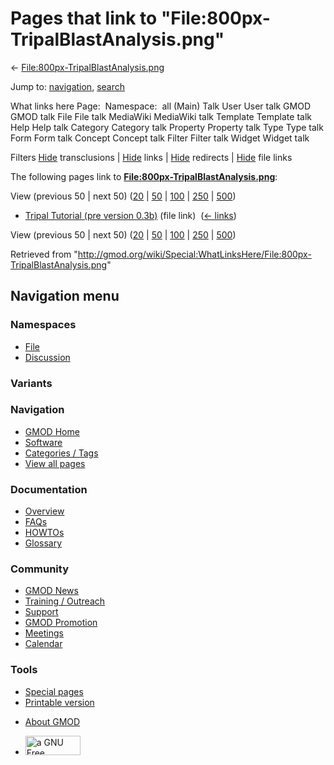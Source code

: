 <div id="mw-page-base" class="noprint">

</div>

<div id="mw-head-base" class="noprint">

</div>

<div id="content" class="mw-body" role="main">

<span id="top"></span>

<div id="mw-js-message" style="display:none;">

</div>



# <span dir="auto">Pages that link to "File:800px-TripalBlastAnalysis.png"</span>

<div id="bodyContent">

<div id="contentSub">

←
[File:800px-TripalBlastAnalysis.png](/wiki/File:800px-TripalBlastAnalysis.png "File:800px-TripalBlastAnalysis.png")

</div>

<div id="jump-to-nav" class="mw-jump">

Jump to: [navigation](#mw-navigation), [search](#p-search)

</div>

<div id="mw-content-text">

What links here Page:  Namespace:  all (Main) Talk User User talk GMOD
GMOD talk File File talk MediaWiki MediaWiki talk Template Template talk
Help Help talk Category Category talk Property Property talk Type Type
talk Form Form talk Concept Concept talk Filter Filter talk Widget
Widget talk

Filters
[Hide](/mediawiki/index.php?title=Special:WhatLinksHere/File:800px-TripalBlastAnalysis.png&hidetrans=1 "Special:WhatLinksHere/File:800px-TripalBlastAnalysis.png")
transclusions \|
[Hide](/mediawiki/index.php?title=Special:WhatLinksHere/File:800px-TripalBlastAnalysis.png&hidelinks=1 "Special:WhatLinksHere/File:800px-TripalBlastAnalysis.png")
links \|
[Hide](/mediawiki/index.php?title=Special:WhatLinksHere/File:800px-TripalBlastAnalysis.png&hideredirs=1 "Special:WhatLinksHere/File:800px-TripalBlastAnalysis.png")
redirects \|
[Hide](/mediawiki/index.php?title=Special:WhatLinksHere/File:800px-TripalBlastAnalysis.png&hideimages=1 "Special:WhatLinksHere/File:800px-TripalBlastAnalysis.png")
file links

The following pages link to
**[File:800px-TripalBlastAnalysis.png](/wiki/File:800px-TripalBlastAnalysis.png "File:800px-TripalBlastAnalysis.png")**:

View (previous 50 \| next 50)
([20](/mediawiki/index.php?title=Special:WhatLinksHere/File:800px-TripalBlastAnalysis.png&limit=20 "Special:WhatLinksHere/File:800px-TripalBlastAnalysis.png")
\|
[50](/mediawiki/index.php?title=Special:WhatLinksHere/File:800px-TripalBlastAnalysis.png&limit=50 "Special:WhatLinksHere/File:800px-TripalBlastAnalysis.png")
\|
[100](/mediawiki/index.php?title=Special:WhatLinksHere/File:800px-TripalBlastAnalysis.png&limit=100 "Special:WhatLinksHere/File:800px-TripalBlastAnalysis.png")
\|
[250](/mediawiki/index.php?title=Special:WhatLinksHere/File:800px-TripalBlastAnalysis.png&limit=250 "Special:WhatLinksHere/File:800px-TripalBlastAnalysis.png")
\|
[500](/mediawiki/index.php?title=Special:WhatLinksHere/File:800px-TripalBlastAnalysis.png&limit=500 "Special:WhatLinksHere/File:800px-TripalBlastAnalysis.png"))

- [Tripal Tutorial (pre version
  0.3b)](/wiki/Tripal_Tutorial_(pre_version_0.3b) "Tripal Tutorial (pre version 0.3b)")
  (file link) ‎ <span class="mw-whatlinkshere-tools">([←
  links](/mediawiki/index.php?title=Special:WhatLinksHere&target=Tripal+Tutorial+%28pre+version+0.3b%29 "Special:WhatLinksHere"))</span>

View (previous 50 \| next 50)
([20](/mediawiki/index.php?title=Special:WhatLinksHere/File:800px-TripalBlastAnalysis.png&limit=20 "Special:WhatLinksHere/File:800px-TripalBlastAnalysis.png")
\|
[50](/mediawiki/index.php?title=Special:WhatLinksHere/File:800px-TripalBlastAnalysis.png&limit=50 "Special:WhatLinksHere/File:800px-TripalBlastAnalysis.png")
\|
[100](/mediawiki/index.php?title=Special:WhatLinksHere/File:800px-TripalBlastAnalysis.png&limit=100 "Special:WhatLinksHere/File:800px-TripalBlastAnalysis.png")
\|
[250](/mediawiki/index.php?title=Special:WhatLinksHere/File:800px-TripalBlastAnalysis.png&limit=250 "Special:WhatLinksHere/File:800px-TripalBlastAnalysis.png")
\|
[500](/mediawiki/index.php?title=Special:WhatLinksHere/File:800px-TripalBlastAnalysis.png&limit=500 "Special:WhatLinksHere/File:800px-TripalBlastAnalysis.png"))

</div>

<div class="printfooter">

Retrieved from
"<http://gmod.org/wiki/Special:WhatLinksHere/File:800px-TripalBlastAnalysis.png>"

</div>

<div id="catlinks" class="catlinks catlinks-allhidden">

</div>

<div class="visualClear">

</div>

</div>

</div>

<div id="mw-navigation">

## Navigation menu

<div id="mw-head">



<div id="left-navigation">

<div id="p-namespaces" class="vectorTabs" role="navigation"
aria-labelledby="p-namespaces-label">

### Namespaces

- <span id="ca-nstab-image"><a href="/wiki/File:800px-TripalBlastAnalysis.png" accesskey="c"
  title="View the file page [c]">File</a></span>
- <span id="ca-talk"><a
  href="/mediawiki/index.php?title=File_talk:800px-TripalBlastAnalysis.png&amp;action=edit&amp;redlink=1"
  accesskey="t"
  title="Discussion about the content page [t]">Discussion</a></span>

</div>

<div id="p-variants" class="vectorMenu emptyPortlet" role="navigation"
aria-labelledby="p-variants-label">

### 

### Variants[](#)

<div class="menu">

</div>

</div>

</div>

<div id="right-navigation">





</div>



</div>

</div>

</div>

<div id="mw-panel">

<div id="p-logo" role="banner">

<a href="/wiki/Main_Page"
style="background-image: url(http://gmod.org/images/GMOD-cogs.png);"
title="Visit the main page"></a>

</div>

<div id="p-Navigation" class="portal" role="navigation"
aria-labelledby="p-Navigation-label">

### Navigation

<div class="body">

- <span id="n-GMOD-Home">[GMOD Home](/wiki/Main_Page)</span>
- <span id="n-Software">[Software](/wiki/GMOD_Components)</span>
- <span id="n-Categories-.2F-Tags">[Categories /
  Tags](/wiki/Categories)</span>
- <span id="n-View-all-pages">[View all
  pages](/wiki/Special:AllPages)</span>

</div>

</div>

<div id="p-Documentation" class="portal" role="navigation"
aria-labelledby="p-Documentation-label">

### Documentation

<div class="body">

- <span id="n-Overview">[Overview](/wiki/Overview)</span>
- <span id="n-FAQs">[FAQs](/wiki/Category:FAQ)</span>
- <span id="n-HOWTOs">[HOWTOs](/wiki/Category:HOWTO)</span>
- <span id="n-Glossary">[Glossary](/wiki/Glossary)</span>

</div>

</div>

<div id="p-Community" class="portal" role="navigation"
aria-labelledby="p-Community-label">

### Community

<div class="body">

- <span id="n-GMOD-News">[GMOD News](/wiki/GMOD_News)</span>
- <span id="n-Training-.2F-Outreach">[Training /
  Outreach](/wiki/Training_and_Outreach)</span>
- <span id="n-Support">[Support](/wiki/Support)</span>
- <span id="n-GMOD-Promotion">[GMOD
  Promotion](/wiki/GMOD_Promotion)</span>
- <span id="n-Meetings">[Meetings](/wiki/Meetings)</span>
- <span id="n-Calendar">[Calendar](/wiki/Calendar)</span>

</div>

</div>

<div id="p-tb" class="portal" role="navigation"
aria-labelledby="p-tb-label">

### Tools

<div class="body">

- <span id="t-specialpages"><a href="/wiki/Special:SpecialPages" accesskey="q"
  title="A list of all special pages [q]">Special pages</a></span>
- <span id="t-print"><a
  href="/mediawiki/index.php?title=Special:WhatLinksHere/File:800px-TripalBlastAnalysis.png&amp;printable=yes"
  rel="alternate" accesskey="p"
  title="Printable version of this page [p]">Printable version</a></span>

</div>

</div>

</div>

</div>

<div id="footer" role="contentinfo">

- <span id="footer-places-about">[About
  GMOD](/wiki/GMOD:About "GMOD:About")</span>

<!-- -->

- <span id="footer-copyrightico">[<img src="http://www.gnu.org/graphics/gfdl-logo-small.png" width="88"
  height="31" alt="a GNU Free Documentation License" />](http://www.gnu.org/licenses/fdl-1.3.html)</span>




</div>
